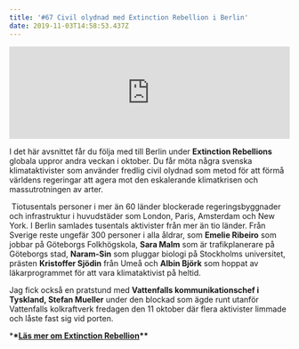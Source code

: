 ```yaml
---
title: '#67 Civil olydnad med Extinction Rebellion i Berlin'
date: 2019-11-03T14:58:53.437Z
---
```

<iframe width="100%" height="166" scrolling="no" frameborder="no" allow="autoplay" src="https://w.soundcloud.com/player/?url=https%3A//api.soundcloud.com/tracks/707263492&color=%23ff5500&auto_play=false&hide_related=false&show_comments=true&show_user=true&show_reposts=false&show_teaser=true"></iframe>

I det här avsnittet får du följa med till Berlin under **Extinction Rebellions** globala uppror andra veckan i oktober.  Du får möta några svenska klimataktivister som använder fredlig civil olydnad som metod för att förmå världens regeringar att agera mot den eskalerande klimatkrisen och massutrotningen av arter.

 Tiotusentals personer i mer än 60 länder blockerade regeringsbyggnader och infrastruktur i huvudstäder som London, Paris, Amsterdam och New York. I Berlin samlades tusentals aktivister från mer än tio länder. Från Sverige reste ungefär 300 personer i alla åldrar, som **Emelie Ribeiro** som jobbar på Göteborgs Folkhögskola, **Sara Malm** som är trafikplanerare på Göteborgs stad, **Naram-Sin** som pluggar biologi på Stockholms universitet, prästen **Kristoffer Sjödin** från Umeå och **Albin Björk** som hoppat av läkarprogrammet för att vara klimataktivist på heltid. 

Jag fick också en pratstund med **Vattenfalls kommunikationschef i Tyskland, Stefan Mueller** under den blockad som ägde runt utanför Vattenfalls kolkraftverk fredagen den 11 oktober där flera aktivister limmade och låste fast sig vid porten.

\***\*[**Läs mer om Extinction Rebellion**](https://www.extinctionrebellion.se/)\*\***
